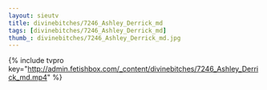 ```yaml
--- 
layout: sieutv
title: divinebitches/7246_Ashley_Derrick_md
tags: [divinebitches/7246_Ashley_Derrick_md]
thumb_: divinebitches/7246_Ashley_Derrick_md.jpg
---
```

{% include tvpro key="http://admin.fetishbox.com/_content/divinebitches/7246_Ashley_Derrick_md.mp4" %} 
